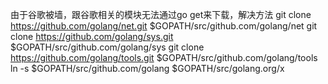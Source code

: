 由于谷歌被墙，跟谷歌相关的模块无法通过go get来下载，解决方法
git clone https://github.com/golang/net.git $GOPATH/src/github.com/golang/net
git clone https://github.com/golang/sys.git $GOPATH/src/github.com/golang/sys
git clone https://github.com/golang/tools.git $GOPATH/src/github.com/golang/tools
ln -s $GOPATH/src/github.com/golang $GOPATH/src/golang.org/x